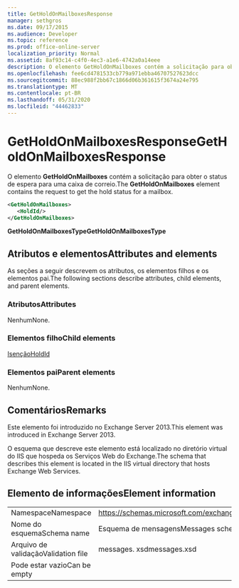```yaml
---
title: GetHoldOnMailboxesResponse
manager: sethgros
ms.date: 09/17/2015
ms.audience: Developer
ms.topic: reference
ms.prod: office-online-server
localization_priority: Normal
ms.assetid: 8af93c14-c4f0-4ec3-a1e6-4742a0a14eee
description: O elemento GetHoldOnMailboxes contém a solicitação para obter o status de espera para uma caixa de correio.
ms.openlocfilehash: fee6cd4781533cb779a971ebba46707527623dcc
ms.sourcegitcommit: 88ec988f2bb67c1866d06b361615f3674a24e795
ms.translationtype: MT
ms.contentlocale: pt-BR
ms.lasthandoff: 05/31/2020
ms.locfileid: "44462833"
---
```

# <a name="getholdonmailboxesresponse"></a><span data-ttu-id="104cf-103">GetHoldOnMailboxesResponse</span><span class="sxs-lookup"><span data-stu-id="104cf-103">GetHoldOnMailboxesResponse</span></span>

<span data-ttu-id="104cf-104">O elemento **GetHoldOnMailboxes** contém a solicitação para obter o status de espera para uma caixa de correio.</span><span class="sxs-lookup"><span data-stu-id="104cf-104">The **GetHoldOnMailboxes** element contains the request to get the hold status for a mailbox.</span></span> 
  
```XML
<GetHoldOnMailboxes>
   <HoldId/>
</GetHoldOnMailboxes>
```

 <span data-ttu-id="104cf-105">**GetHoldOnMailboxesType**</span><span class="sxs-lookup"><span data-stu-id="104cf-105">**GetHoldOnMailboxesType**</span></span>
## <a name="attributes-and-elements"></a><span data-ttu-id="104cf-106">Atributos e elementos</span><span class="sxs-lookup"><span data-stu-id="104cf-106">Attributes and elements</span></span>

<span data-ttu-id="104cf-107">As seções a seguir descrevem os atributos, os elementos filhos e os elementos pai.</span><span class="sxs-lookup"><span data-stu-id="104cf-107">The following sections describe attributes, child elements, and parent elements.</span></span>
  
### <a name="attributes"></a><span data-ttu-id="104cf-108">Atributos</span><span class="sxs-lookup"><span data-stu-id="104cf-108">Attributes</span></span>

<span data-ttu-id="104cf-109">Nenhum</span><span class="sxs-lookup"><span data-stu-id="104cf-109">None.</span></span>
  
### <a name="child-elements"></a><span data-ttu-id="104cf-110">Elementos filho</span><span class="sxs-lookup"><span data-stu-id="104cf-110">Child elements</span></span>

[<span data-ttu-id="104cf-111">Isenção</span><span class="sxs-lookup"><span data-stu-id="104cf-111">HoldId</span></span>](holdid.md)
  
### <a name="parent-elements"></a><span data-ttu-id="104cf-112">Elementos pai</span><span class="sxs-lookup"><span data-stu-id="104cf-112">Parent elements</span></span>

<span data-ttu-id="104cf-113">Nenhum</span><span class="sxs-lookup"><span data-stu-id="104cf-113">None.</span></span>
  
## <a name="remarks"></a><span data-ttu-id="104cf-114">Comentários</span><span class="sxs-lookup"><span data-stu-id="104cf-114">Remarks</span></span>

<span data-ttu-id="104cf-115">Este elemento foi introduzido no Exchange Server 2013.</span><span class="sxs-lookup"><span data-stu-id="104cf-115">This element was introduced in Exchange Server 2013.</span></span>
  
<span data-ttu-id="104cf-116">O esquema que descreve este elemento está localizado no diretório virtual do IIS que hospeda os Serviços Web do Exchange.</span><span class="sxs-lookup"><span data-stu-id="104cf-116">The schema that describes this element is located in the IIS virtual directory that hosts Exchange Web Services.</span></span>
  
## <a name="element-information"></a><span data-ttu-id="104cf-117">Elemento de informações</span><span class="sxs-lookup"><span data-stu-id="104cf-117">Element information</span></span>

|||
|:-----|:-----|
|<span data-ttu-id="104cf-118">Namespace</span><span class="sxs-lookup"><span data-stu-id="104cf-118">Namespace</span></span>  <br/> |https://schemas.microsoft.com/exchange/services/2006/messages  <br/> |
|<span data-ttu-id="104cf-119">Nome do esquema</span><span class="sxs-lookup"><span data-stu-id="104cf-119">Schema name</span></span>  <br/> |<span data-ttu-id="104cf-120">Esquema de mensagens</span><span class="sxs-lookup"><span data-stu-id="104cf-120">Messages schema</span></span>  <br/> |
|<span data-ttu-id="104cf-121">Arquivo de validação</span><span class="sxs-lookup"><span data-stu-id="104cf-121">Validation file</span></span>  <br/> |<span data-ttu-id="104cf-122">messages. xsd</span><span class="sxs-lookup"><span data-stu-id="104cf-122">messages.xsd</span></span>  <br/> |
|<span data-ttu-id="104cf-123">Pode estar vazio</span><span class="sxs-lookup"><span data-stu-id="104cf-123">Can be empty</span></span>  <br/> ||
   

